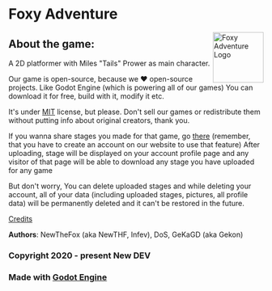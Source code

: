 # Foxy Adventure
<a href="https://newdev.web.app/games/foxy-adventure">
    <img src="https://newdev.web.app/favicon.ico" align="right" width="100" alt="Foxy Adventure Logo">
</a>   

## About the game:
A 2D platformer with Miles "Tails" Prower as main character.

Our game is open-source, because we ❤️ open-source projects. Like Godot Engine (which is powering all of our games)
You can download it for free, build with it, modify it etc.

It's under [MIT](https://mit-license.org/) license,
but please. Don't sell our games or redistribute them without putting info about original creators, thank you.

If you wanna share stages you made for that game, go [there](https://www.new-dev.ml/account/stages)
(remember, that you have to create an account on our website to use that feature)
After uploading, stage will be displayed on your account profile page and any visitor of that page will be able to download any stage you have uploaded for any game

But don't worry, You can delete uploaded stages and while deleting your account, all of your data (including uploaded stages, pictures, all profile data) will be permanently deleted and it can't be restored in the future.

[Credits](https://github.com/NewDEV-github/Foxy-Adventure/tree/master/CREDITS.txt)

**Authors**: NewTheFox (aka NewTHF, Infev), DoS, GeKaGD (aka Gekon)

### Copyright 2020 - present New DEV

### Made with [Godot Engine](https://godotengine.org)
